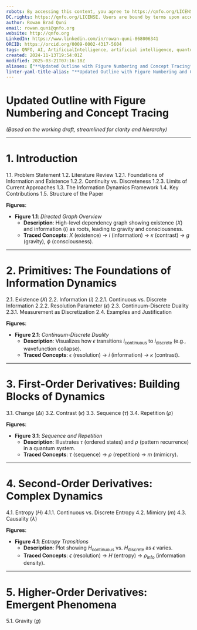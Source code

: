 ```yaml
---
robots: By accessing this content, you agree to https://qnfo.org/LICENSE. Non-commercial use only. Attribution required.
DC.rights: https://qnfo.org/LICENSE. Users are bound by terms upon access.
author: Rowan Brad Quni
email: rowan.quni@qnfo.org
website: http://qnfo.org
LinkedIn: https://www.linkedin.com/in/rowan-quni-868006341
ORCID: https://orcid.org/0009-0002-4317-5604
tags: QNFO, AI, ArtificialIntelligence, artificial intelligence, quantum, physics, science, Einstein, QuantumMechanics, quantum mechanics, QuantumComputing, quantum computing, information, InformationTheory, information theory, InformationalUniverse, informational universe, informational universe hypothesis, IUH
created: 2024-11-13T19:54:01Z
modified: 2025-03-21T07:16:18Z
aliases: ["**Updated Outline with Figure Numbering and Concept Tracing**"]
linter-yaml-title-alias: "**Updated Outline with Figure Numbering and Concept Tracing**"
---
```


# **Updated Outline with Figure Numbering and Concept Tracing**

*(Based on the working draft, streamlined for clarity and hierarchy)*

---

# **1. Introduction**

1.1. Problem Statement
1.2. Literature Review
1.2.1. Foundations of Information and Existence
1.2.2. Continuity vs. Discreteness
1.2.3. Limits of Current Approaches
1.3. The Information Dynamics Framework
1.4. Key Contributions
1.5. Structure of the Paper

**Figures**:
- **Figure 1.1**: *Directed Graph Overview*
  - **Description**: High-level dependency graph showing existence ($X$) and information ($i$) as roots, leading to gravity and consciousness.
  - **Traced Concepts**: $X$ (existence) → $i$ (information) → $\kappa$ (contrast) → $g$ (gravity), $\phi$ (consciousness).

---

# **2. Primitives: The Foundations of Information Dynamics**

2.1. Existence ($X$)
2.2. Information ($i$)
2.2.1. Continuous vs. Discrete Information
2.2.2. Resolution Parameter ($\epsilon$)
2.3. Continuum-Discrete Duality
2.3.1. Measurement as Discretization
2.4. Examples and Justification

**Figures**:
- **Figure 2.1**: *Continuum-Discrete Duality*
  - **Description**: Visualizes how $\epsilon$ transitions $i_{\text{continuous}}$ to $i_{\text{discrete}}$ (e.g., wavefunction collapse).
  - **Traced Concepts**: $\epsilon$ (resolution) → $i$ (information) → $\kappa$ (contrast).

---

# **3. First-Order Derivatives: Building Blocks of Dynamics**

3.1. Change ($\Delta i$)
3.2. Contrast ($\kappa$)
3.3. Sequence ($\tau$)
3.4. Repetition ($\rho$)

**Figures**:
- **Figure 3.1**: *Sequence and Repetition*
  - **Description**: Illustrates $\tau$ (ordered states) and $\rho$ (pattern recurrence) in a quantum system.
  - **Traced Concepts**: $\tau$ (sequence) → $\rho$ (repetition) → $m$ (mimicry).

---

# **4. Second-Order Derivatives: Complex Dynamics**

4.1. Entropy ($H$)
4.1.1. Continuous vs. Discrete Entropy
4.2. Mimicry ($m$)
4.3. Causality ($\lambda$)

**Figures**:
- **Figure 4.1**: *Entropy Transitions*
  - **Description**: Plot showing $H_{\text{continuous}}$ vs. $H_{\text{discrete}}$ as $\epsilon$ varies.
  - **Traced Concepts**: $\epsilon$ (resolution) → $H$ (entropy) → $\rho_{\text{info}}$ (information density).

---

# **5. Higher-Order Derivatives: Emergent Phenomena**

5.1. Gravity ($g$)
